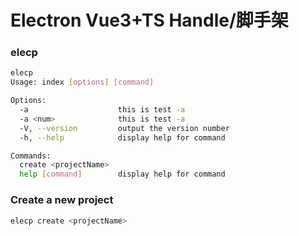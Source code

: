 <!--
 * @Author: 姚恒锋 1921934563@qq.com
 * @Date: 2023-09-05 15:21:25
 * @LastEditors: 姚恒锋 1921934563@qq.com
 * @LastEditTime: 2023-09-05 15:27:58
 * @FilePath: \elec-temp\README.md
 * @Description: README.md
-->

# Electron Vue3+TS Handle/脚手架

### elecp
```bash
elecp
Usage: index [options] [command]

Options:
  -a                    this is test -a
  -a <num>              this is test -a
  -V, --version         output the version number
  -h, --help            display help for command

Commands:
  create <projectName>
  help [command]        display help for command
```

### Create a new project
```bash
elecp create <projectName>
```

